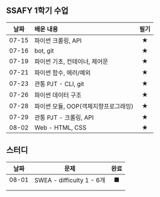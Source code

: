 ## SSAFY 1학기 수업


| 날짜  | 배운 내용                            | 필기 |
| :---: | :----------------------------------- | :--: |
| 07-15 | 파이썬 크롤링, API                   |  ★   |
| 07-16 | bot, git                             |  ★   |
| 07-19 | 파이썬 기초, 컨테이너, 제어문        |  ★   |
| 07-21 | 파이썬 함수, 에러/예외               |  ★   |
| 07-23 | 관통 PJT - CLI, git                  |  ★   |
| 07-26 | 파이썬 데이터 구조                   |  ★   |
| 07-28 | 파이썬 모듈, OOP(객체지향프로그래밍) |  ★   |
| 07-29 | 관통 PJT - 크롤링, API               |  ★   |
| 08-02 | Web - HTML, CSS                      |  ★   |



## 스터디

| 날짜  | 문제                      | 완료 |
| :---: | ------------------------- | :--: |
| 08-01 | SWEA - difficulty 1 - 6개 |  ■   |
|       |                           |      |
|       |                           |      |

